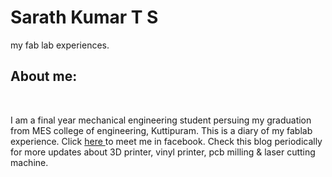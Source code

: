 # Sarath Kumar T S
my fab lab experiences.
<br>
## About me:
<br>
<p>
I am a final year mechanical engineering student persuing my graduation from MES college of engineering, Kuttipuram.
This is a diary of my fablab experience. Click <a href="https://www.facebook.com/sarath.roddick"> here </a> to meet me in facebook.
Check this blog periodically for more updates about 3D printer, vinyl printer, pcb milling & laser cutting machine.
  
  
